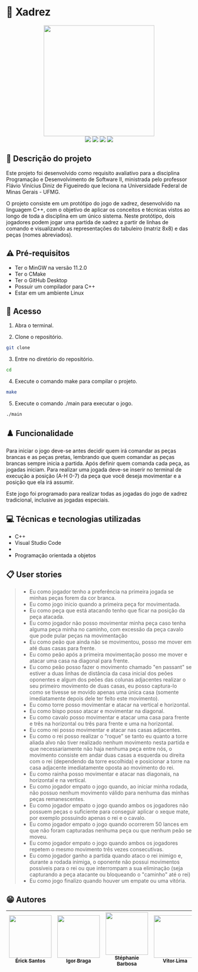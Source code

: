 # 👑 Xadrez

<div align="center">
   <img height="300em" src="https://user-images.githubusercontent.com/100887395/178359155-19d1e5e8-614b-4d4f-a2a1-3d37c1a53fb3.png"/>
</div>

<div align="center">
   <img src="https://img.shields.io/github/repo-size/Xadrez-PDS2/Xadrez?style=for-the-badge"/>
   <img src="http://img.shields.io/static/v1?label=MADE%20WITH&message=C++&color=blue&style=for-the-badge"/>
   <img src="https://img.shields.io/github/last-commit/Xadrez-PDS2/Xadrez?style=for-the-badge"/>
   <img src="http://img.shields.io/static/v1?label=STATUS&message=EM%20DESENVOLVIMENTO&color=GREEN&style=for-the-badge"/>
</div>
   
   
## 📄 Descrição do projeto

Este projeto foi desenvolvido como requisito avaliativo para a disciplina Programação e Desenvolvimento de Software II, ministrada pelo professor Flávio Vinícius Diniz de Figueiredo que leciona na Universidade Federal de Minas Gerais - UFMG. 

O projeto consiste em um protótipo do jogo de xadrez, desenvolvido na linguagem C++, com o objetivo de aplicar os conceitos e técnicas vistos ao longo de toda a disciplina em um único sistema. Neste protótipo, dois jogadores podem jogar uma partida de xadrez a partir de linhas de comando e visualizando as representações do tabuleiro (matriz 8x8) e das peças (nomes abreviados).


## ⚠️ Pré-requisitos

- Ter o MinGW na versão 11.2.0
- Ter o CMake 
- Ter o GitHub Desktop
- Possuir um compilador para C++
- Estar em um ambiente Linux


## 📁 Acesso 

1. Abra o terminal.

2. Clone o repositório.

```bash
git clone 
```

3. Entre no diretório do repositório.

```bash
cd 
```

4. Execute o comando make para compilar o projeto.

```bash
make
```

5. Execute o comando ./main para executar o jogo.

```bash
./main
```


## ♟️ Funcionalidade

Para iniciar o jogo deve-se antes decidir quem irá comandar as peças brancas e as peças pretas, lembrando que quem comandar as peças brancas sempre inicia a partida. Após definir quem comanda cada peça, as jogadas iniciam. Para realizar uma jogada deve-se inserir no terminal de execução a posição (A-H 0-7) da peça que você deseja movimentar e a posição que ela irá assumir. 

Este jogo foi programado para realizar todas as jogadas do jogo de xadrez tradicional, inclusive as jogadas especiais.


## 💻 Técnicas e tecnologias utilizadas

- C++
- Visual Studio Code
- 
- Programação orientada a objetos


## 📋 User stories

>- Eu como jogador tenho a preferência na primeira jogada se minhas peças forem da cor branca.
>- Eu como jogo inicio quando a primeira peça for movimentada.
>- Eu como peça que está atacando tenho que ficar na posição da peça atacada.
>- Eu como jogador não posso movimentar minha peça caso tenha alguma peça minha no caminho, com excessão da peça cavalo que pode pular peças na movimentação
>- Eu como peão que ainda não se movimentou, posso me mover em até duas casas para frente.
>- Eu como peão após a primeira movimentação posso me mover e atacar uma casa na diagonal para frente.
>- Eu como peão posso fazer o movimento chamado "en passant" se estiver a duas linhas de distância da casa inicial dos peões oponentes e algum dos peões das colunas adjacentes realizar o seu primeiro movimento de duas casas, eu posso captura-lo como se tivesse se movido apenas uma única casa (somente imediatamente depois dele ter feito este movimento).
>- Eu como torre posso movimentar e atacar na vertical e horizontal.
>- Eu como bispo posso atacar e movimentar  na diagonal.
>- Eu como cavalo posso movimentar e atacar uma casa para frente e três na horizontal ou três para frente e uma na horizontal.
>- Eu como rei posso movimentar e atacar nas casas adjacentes.
>- Eu como o rei posso realizar o “roque” se tanto eu quanto a torre aliada alvo não tiver realizado nenhum movimento nesta partida e que necessariamente não haja nenhuma peça entre nós, o movimento consiste em andar duas casas a esquerda ou direita com o rei (dependendo da torre escolhida) e posicionar a torre na casa adjacente imediatamente oposta ao movimento do rei.
>- Eu como rainha posso movimentar e atacar nas diagonais, na horizontal e na vertical.
>- Eu como jogador empato o jogo quando, ao iniciar minha rodada, não possuo nenhum movimento válido para nenhuma das minhas peças remanescentes.
>- Eu como jogador empato o jogo quando ambos os jogadores não possuem peças o suficiente para conseguir aplicar o xeque mate, por exemplo possuindo apenas o rei e o cavalo.
>- Eu como jogador empato o jogo quando ocorrerem 50 lances em que não foram capturadas nenhuma peça ou que nenhum peão se moveu.
>- Eu como jogador empato o jogo quando ambos os jogadores repetem o mesmo movimento três vezes consecutivas.
>- Eu como jogador ganho a partida quando ataco o rei inimigo e, durante a rodada inimiga, o oponente não possui movimentos possíveis para o rei ou que interrompam a sua eliminação (seja capturando a peça atacante ou bloqueando o "caminho" até o rei)
>- Eu como jogo finalizo quando houver um empate ou uma vitória.


## 😁 Autores

| [<img src="https://avatars.githubusercontent.com/u/101598349?v=4" width=115><br><sub>Érick Santos</sub>](https://github.com/ErickSantosRodrigues) |  [<img src="https://avatars.githubusercontent.com/u/83253023?v=4" width=115><br><sub>Igor Braga</sub>](https://github.com/igorbraga20) |  [<img src="https://avatars.githubusercontent.com/u/100887395?v=4" width=115><br><sub>Stéphanie Barbosa</sub>](https://github.com/Stephanie7l) | [<img src="https://avatars.githubusercontent.com/u/103759032?v=4" width=115><br><sub>Vitor Lima</sub>](https://github.com/vbclima) |
| :---: | :---: | :---: | :---: |
